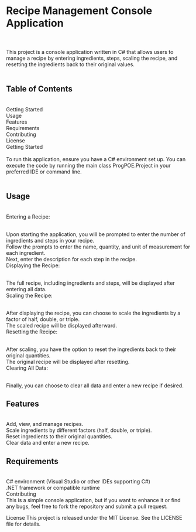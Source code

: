 <H1> Recipe Management Console Application <br> <br> </H1>
This project is a console application written in C# that allows users to manage a recipe by entering ingredients, steps, scaling the recipe, and resetting the ingredients back to their original values.
 <br> <br>
<H2>Table of Contents</H2> <br> 
Getting Started<br> 
Usage<br> 
Features<br> 
Requirements<br> 
Contributing<br> 
License<br> 
Getting Started<br> <br> 
To run this application, ensure you have a C# environment set up. You can execute the code by running the main class ProgPOE.Project in your preferred IDE or command line.<br> <br> 

<H2> Usage </H2><br>
Entering a Recipe:<br> <br> 

Upon starting the application, you will be prompted to enter the number of ingredients and steps in your recipe.<br> 
Follow the prompts to enter the name, quantity, and unit of measurement for each ingredient.<br> 
Next, enter the description for each step in the recipe.<br> 
Displaying the Recipe:<br> <br> 

The full recipe, including ingredients and steps, will be displayed after entering all data.<br> 
Scaling the Recipe:<br> <br> 

After displaying the recipe, you can choose to scale the ingredients by a factor of half, double, or triple.<br> 
The scaled recipe will be displayed afterward.<br> 
Resetting the Recipe:<br> <br> 

After scaling, you have the option to reset the ingredients back to their original quantities.<br> 
The original recipe will be displayed after resetting.<br> 
Clearing All Data:<br> <br> 

Finally, you can choose to clear all data and enter a new recipe if desired.<br> 
<H2>Features</H2> <br> 
Add, view, and manage recipes.<br> 
Scale ingredients by different factors (half, double, or triple).<br> 
Reset ingredients to their original quantities.<br> 
Clear data and enter a new recipe.<br> 
<H2>Requirements</H2><br> 
C# environment (Visual Studio or other IDEs supporting C#)<br> 
.NET framework or compatible runtime<br> 
Contributing<br> 
This is a simple console application, but if you want to enhance it or find any bugs, feel free to fork the repository and submit a pull request.

License
This project is released under the MIT License. See the LICENSE file for details.
